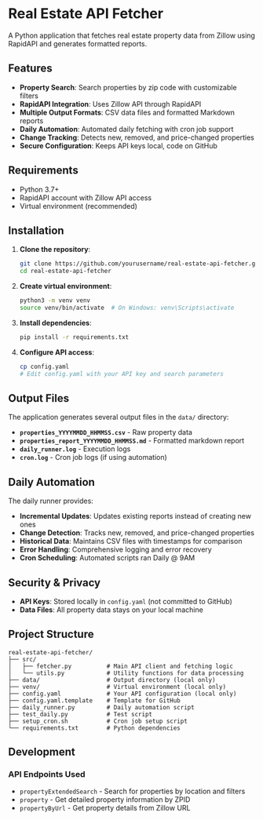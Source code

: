 # Real Estate API Fetcher

A Python application that fetches real estate property data from Zillow using RapidAPI and generates formatted reports.

## Features

- **Property Search**: Search properties by zip code with customizable filters
- **RapidAPI Integration**: Uses Zillow API through RapidAPI
- **Multiple Output Formats**: CSV data files and formatted Markdown reports
- **Daily Automation**: Automated daily fetching with cron job support
- **Change Tracking**: Detects new, removed, and price-changed properties
- **Secure Configuration**: Keeps API keys local, code on GitHub

## Requirements

- Python 3.7+
- RapidAPI account with Zillow API access
- Virtual environment (recommended)

## Installation

1. **Clone the repository**:
   ```bash
   git clone https://github.com/yourusername/real-estate-api-fetcher.git
   cd real-estate-api-fetcher
   ```

2. **Create virtual environment**:
   ```bash
   python3 -m venv venv
   source venv/bin/activate  # On Windows: venv\Scripts\activate
   ```

3. **Install dependencies**:
   ```bash
   pip install -r requirements.txt
   ```

4. **Configure API access**:
   ```bash
   cp config.yaml
   # Edit config.yaml with your API key and search parameters
   ```

## Output Files

The application generates several output files in the `data/` directory:

- **`properties_YYYYMMDD_HHMMSS.csv`** - Raw property data
- **`properties_report_YYYYMMDD_HHMMSS.md`** - Formatted markdown report
- **`daily_runner.log`** - Execution logs
- **`cron.log`** - Cron job logs (if using automation)


## Daily Automation

The daily runner provides:

- **Incremental Updates**: Updates existing reports instead of creating new ones
- **Change Detection**: Tracks new, removed, and price-changed properties
- **Historical Data**: Maintains CSV files with timestamps for comparison
- **Error Handling**: Comprehensive logging and error recovery
- **Cron Scheduling**: Automated scripts ran Daily @ 9AM

## Security & Privacy

- **API Keys**: Stored locally in `config.yaml` (not committed to GitHub)
- **Data Files**: All property data stays on your local machine

## Project Structure

```
real-estate-api-fetcher/
├── src/
│   ├── fetcher.py          # Main API client and fetching logic
│   └── utils.py            # Utility functions for data processing
├── data/                   # Output directory (local only)
├── venv/                   # Virtual environment (local only)
├── config.yaml             # Your API configuration (local only)
├── config.yaml.template    # Template for GitHub
├── daily_runner.py         # Daily automation script
├── test_daily.py           # Test script
├── setup_cron.sh           # Cron job setup script
└── requirements.txt        # Python dependencies
```

## Development
### API Endpoints Used

- `propertyExtendedSearch` - Search for properties by location and filters
- `property` - Get detailed property information by ZPID
- `propertyByUrl` - Get property details from Zillow URL
